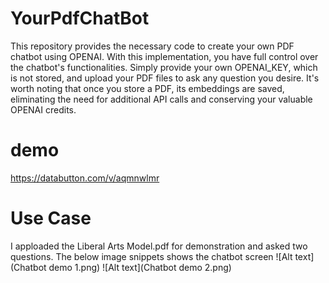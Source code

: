 # YourPdfChatBot
This repository provides the necessary code to create your own PDF chatbot using OPENAI. With this implementation, you have full control over the chatbot's functionalities. Simply provide your own OPENAI_KEY, which is not stored, and upload your PDF files to ask any question you desire. It's worth noting that once you store a PDF, its embeddings are saved, eliminating the need for additional API calls and conserving your valuable OPENAI credits.
# demo
https://databutton.com/v/aqmnwlmr

# Use Case  
I apploaded the Liberal Arts Model.pdf for demonstration and asked two questions. The below image snippets shows the chatbot screen
![Alt text](Chatbot demo 1.png)
![Alt text](Chatbot demo 2.png)
